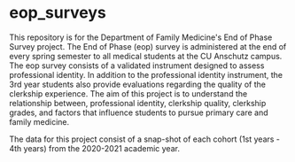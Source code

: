 # eop_surveys

This repository is for the Department of Family Medicine's End of Phase Survey project. The End of Phase (eop) survey is administered at the end of every spring semester to all medical students at the CU Anschutz campus. 
The eop survey consists of a validated instrument designed to assess professional identity. In addition to the professional identity instrument, the 3rd year students also provide evaluations regarding the quality of the clerkship experience.
The aim of this project is to understand the relationship between, professional identity, clerkship quality, clerkship grades, and factors that influence students to pursue primary care and family medicine.

The data for this project consist of a snap-shot of each cohort (1st years - 4th years) from the 2020-2021 academic year.
